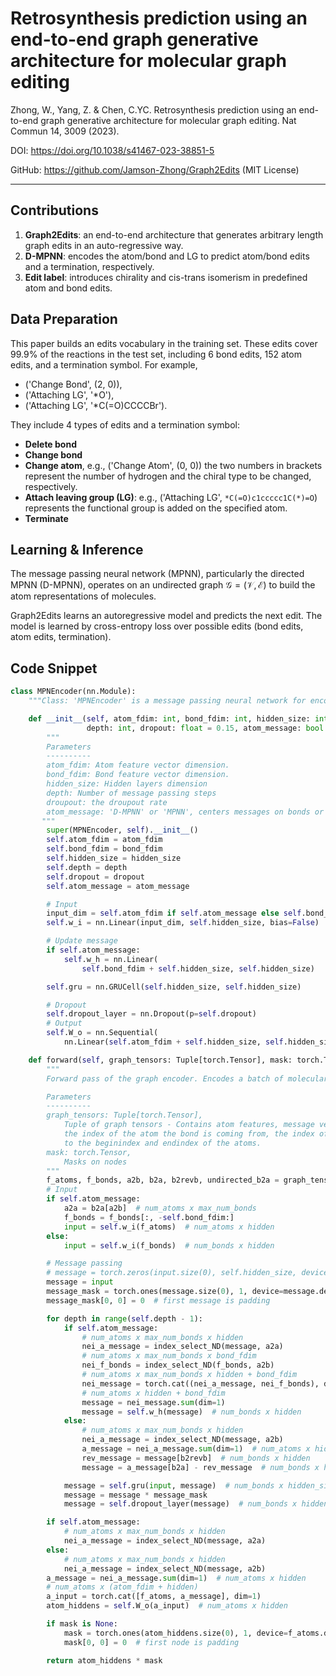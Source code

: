 # Retrosynthesis prediction using an end-to-end graph generative architecture for molecular graph editing

Zhong, W., Yang, Z. & Chen, C.YC. Retrosynthesis prediction using an end-to-end graph generative architecture for molecular graph editing. Nat Commun 14, 3009 (2023). 

DOI: https://doi.org/10.1038/s41467-023-38851-5

GitHub: https://github.com/Jamson-Zhong/Graph2Edits (MIT License)

---

## Contributions
1. **Graph2Edits**: an end-to-end architecture that generates arbitrary length graph edits in an auto-regressive way.
2. **D-MPNN**: encodes the atom/bond and LG to predict atom/bond edits and a termination, respectively.
3. **Edit label**: introduces chirality and cis-trans isomerism in predefined atom and bond edits.


## Data Preparation

This paper builds an edits vocabulary in the training set. These edits cover 99.9% of the reactions in the test set, including 6 bond edits, 152 atom edits, and a termination symbol. For example, 

* ('Change Bond', (2, 0)),
* ('Attaching LG', '*O'),
* ('Attaching LG', '*C(=O)CCCCBr').

They include 4 types of edits and a termination symbol:

* **Delete bond**
* **Change bond**
* **Change atom**, e.g., ('Change Atom', (0, 0)) the two numbers in brackets represent the number of hydrogen and the chiral type to be changed, respectively.
* **Attach leaving group (LG)**: e.g., ('Attaching LG', `*C(=O)c1ccccc1C(*)=O`) represents the functional group is added on the specified atom.
* **Terminate**

## Learning & Inference

The message passing neural network (MPNN), particularly the directed MPNN (D-MPNN),  operates on an undirected graph $\mathcal{G}=(\mathcal{V}, \mathcal{E})$ to build the atom representations of molecules. 

Graph2Edits learns an autoregressive model and predicts the next edit. The model is learned by cross-entropy loss over possible edits (bond edits, atom edits, termination).

## Code Snippet
```python
class MPNEncoder(nn.Module):
    """Class: 'MPNEncoder' is a message passing neural network for encoding molecules."""

    def __init__(self, atom_fdim: int, bond_fdim: int, hidden_size: int,
                 depth: int, dropout: float = 0.15, atom_message: bool = False):
        """
        Parameters
        ----------
        atom_fdim: Atom feature vector dimension.
        bond_fdim: Bond feature vector dimension.
        hidden_size: Hidden layers dimension
        depth: Number of message passing steps
        droupout: the droupout rate
        atom_message: 'D-MPNN' or 'MPNN', centers messages on bonds or atoms.
       """
        super(MPNEncoder, self).__init__()
        self.atom_fdim = atom_fdim
        self.bond_fdim = bond_fdim
        self.hidden_size = hidden_size
        self.depth = depth
        self.dropout = dropout
        self.atom_message = atom_message

        # Input
        input_dim = self.atom_fdim if self.atom_message else self.bond_fdim
        self.w_i = nn.Linear(input_dim, self.hidden_size, bias=False)

        # Update message
        if self.atom_message:
            self.w_h = nn.Linear(
                self.bond_fdim + self.hidden_size, self.hidden_size)

        self.gru = nn.GRUCell(self.hidden_size, self.hidden_size)

        # Dropout
        self.dropout_layer = nn.Dropout(p=self.dropout)
        # Output
        self.W_o = nn.Sequential(
            nn.Linear(self.atom_fdim + self.hidden_size, self.hidden_size), nn.ReLU())

    def forward(self, graph_tensors: Tuple[torch.Tensor], mask: torch.Tensor) -> torch.FloatTensor:
        """
        Forward pass of the graph encoder. Encodes a batch of molecular graphs.

        Parameters
        ----------
        graph_tensors: Tuple[torch.Tensor],
            Tuple of graph tensors - Contains atom features, message vector details, the incoming bond indices of atoms
            the index of the atom the bond is coming from, the index of the reverse bond and the undirected bond index 
            to the beginindex and endindex of the atoms.
        mask: torch.Tensor,
            Masks on nodes
        """
        f_atoms, f_bonds, a2b, b2a, b2revb, undirected_b2a = graph_tensors
        # Input
        if self.atom_message:
            a2a = b2a[a2b]  # num_atoms x max_num_bonds
            f_bonds = f_bonds[:, -self.bond_fdim:]
            input = self.w_i(f_atoms)  # num_atoms x hidden
        else:
            input = self.w_i(f_bonds)  # num_bonds x hidden

        # Message passing
        # message = torch.zeros(input.size(0), self.hidden_size, device=input.device)
        message = input
        message_mask = torch.ones(message.size(0), 1, device=message.device)
        message_mask[0, 0] = 0  # first message is padding

        for depth in range(self.depth - 1):
            if self.atom_message:
                # num_atoms x max_num_bonds x hidden
                nei_a_message = index_select_ND(message, a2a)
                # num_atoms x max_num_bonds x bond_fdim
                nei_f_bonds = index_select_ND(f_bonds, a2b)
                # num_atoms x max_num_bonds x hidden + bond_fdim
                nei_message = torch.cat((nei_a_message, nei_f_bonds), dim=2)
                # num_atoms x hidden + bond_fdim
                message = nei_message.sum(dim=1)
                message = self.w_h(message)  # num_bonds x hidden
            else:
                # num_atoms x max_num_bonds x hidden
                nei_a_message = index_select_ND(message, a2b)
                a_message = nei_a_message.sum(dim=1)  # num_atoms x hidden
                rev_message = message[b2revb]  # num_bonds x hidden
                message = a_message[b2a] - rev_message  # num_bonds x hidden

            message = self.gru(input, message)  # num_bonds x hidden_size
            message = message * message_mask
            message = self.dropout_layer(message)  # num_bonds x hidden

        if self.atom_message:
            # num_atoms x max_num_bonds x hidden
            nei_a_message = index_select_ND(message, a2a)
        else:
            # num_atoms x max_num_bonds x hidden
            nei_a_message = index_select_ND(message, a2b)
        a_message = nei_a_message.sum(dim=1)  # num_atoms x hidden
        # num_atoms x (atom_fdim + hidden)
        a_input = torch.cat([f_atoms, a_message], dim=1)
        atom_hiddens = self.W_o(a_input)  # num_atoms x hidden

        if mask is None:
            mask = torch.ones(atom_hiddens.size(0), 1, device=f_atoms.device)
            mask[0, 0] = 0  # first node is padding

        return atom_hiddens * mask
```
